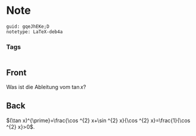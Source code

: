 # Note
```
guid: gqeJhEKe;D
notetype: LaTeX-deb4a
```

### Tags
```
```

## Front
Was ist die Ableitung vom $\tan x$?

## Back
<div>
  $(\tan x)^{\prime}=\frac{\cos ^{2} x+\sin ^{2} x}{\cos ^{2}
  x}=\frac{1}{\cos ^{2} x}>0$.
</div>
